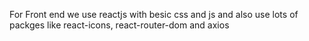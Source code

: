 For Front end we use reactjs with besic css and js and also use lots of packges like react-icons, react-router-dom and axios
